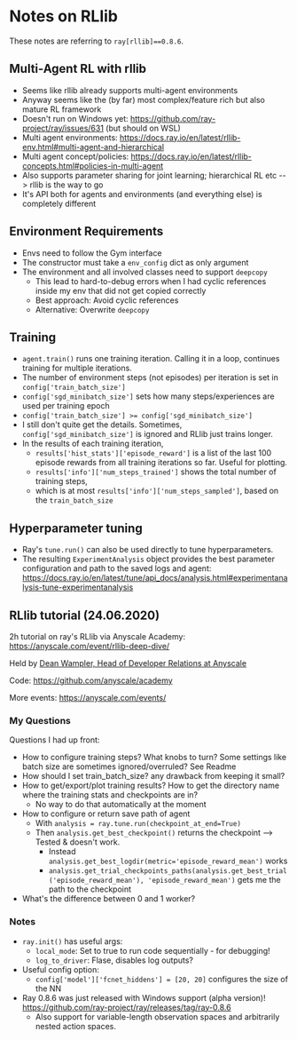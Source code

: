 # Notes on RLlib

These notes are referring to `ray[rllib]==0.8.6`.

## Multi-Agent RL with rllib

* Seems like rllib already supports multi-agent environments
* Anyway seems like the (by far) most complex/feature rich but also mature RL framework
* Doesn't run on Windows yet: https://github.com/ray-project/ray/issues/631 (but should on WSL)
* Multi agent environments: https://docs.ray.io/en/latest/rllib-env.html#multi-agent-and-hierarchical
* Multi agent concept/policies: https://docs.ray.io/en/latest/rllib-concepts.html#policies-in-multi-agent
* Also supports parameter sharing for joint learning; hierarchical RL etc --> rllib is the way to go
* It's API both for agents and environments (and everything else) is completely different

## Environment Requirements

* Envs need to follow the Gym interface
* The constructor must take a `env_config` dict as only argument
* The environment and all involved classes need to support `deepcopy`
    * This lead to hard-to-debug errors when I had cyclic references inside my env that did not get copied correctly
    * Best approach: Avoid cyclic references
    * Alternative: Overwrite `deepcopy`

## Training

* `agent.train()` runs one training iteration. Calling it in a loop, continues training for multiple iterations.
* The number of environment steps (not episodes) per iteration is set in `config['train_batch_size']`
* `config['sgd_minibatch_size']` sets how many steps/experiences are used per training epoch
* `config['train_batch_size'] >= config['sgd_minibatch_size']`
* I still don't quite get the details. Sometimes, `config['sgd_minibatch_size']` is ignored and RLlib just trains longer.
* In the results of each training iteration, 
    * `results['hist_stats']['episode_reward']` is a list of the last 100 episode rewards from all training iterations so far. Useful for plotting.
    * `results['info']['num_steps_trained']` shows the total number of training steps, 
    * which is at most `results['info']['num_steps_sampled']`, based on the `train_batch_size`

## Hyperparameter tuning

* Ray's `tune.run()` can also be used directly to tune hyperparameters.
* The resulting `ExperimentAnalysis` object provides the best parameter configuration and path to the saved logs and agent:
https://docs.ray.io/en/latest/tune/api_docs/analysis.html#experimentanalysis-tune-experimentanalysis



## RLlib tutorial (24.06.2020)

2h tutorial on ray's RLlib via Anyscale Academy: https://anyscale.com/event/rllib-deep-dive/

Held by [Dean Wampler, Head of Developer Relations at Anyscale](https://www.linkedin.com/in/deanwampler/)

Code: https://github.com/anyscale/academy

More events: https://anyscale.com/events/

### My Questions

Questions I had up front:

- How to configure training steps? What knobs to turn? Some settings like batch size are sometimes ignored/overruled? See Readme
- How should I set train_batch_size? any drawback from keeping it small?
- How to get/export/plot training results? How to get the directory name where the training stats and checkpoints are in?
  - No way to do that automatically at the moment
- How to configure or return save path of agent
  - With `analysis = ray.tune.run(checkpoint_at_end=True)`
  - Then `analysis.get_best_checkpoint()` returns the checkpoint --> Tested & doesn't work.
    - Instead `analysis.get_best_logdir(metric='episode_reward_mean')` works
    - `analysis.get_trial_checkpoints_paths(analysis.get_best_trial('episode_reward_mean'), 'episode_reward_mean')` gets me the path to the checkpoint
- What's the difference between 0 and 1 worker?

### Notes

* `ray.init()` has useful args:
  * `local_mode`: Set to true to run code sequentially - for debugging!
  * `log_to_driver`: Flase, disables log outputs?
* Useful config option:
  * `config['model']['fcnet_hiddens'] = [20, 20]`  configures the size of the NN
* Ray 0.8.6 was just released with Windows support (alpha version)! https://github.com/ray-project/ray/releases/tag/ray-0.8.6
  * Also support for variable-length observation spaces and arbitrarily nested action spaces.